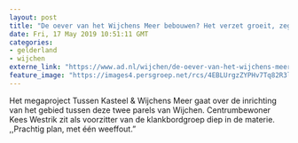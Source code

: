 ```yaml
---
layout: post
title: "De oever van het Wijchens Meer bebouwen? Het verzet groeit, zegt centrumbewoner Kees Westrik"
date: Fri, 17 May 2019 10:51:11 GMT
categories: 
- gelderland 
- wijchen 
externe_link: "https://www.ad.nl/wijchen/de-oever-van-het-wijchens-meer-bebouwen-het-verzet-groeit-zegt-centrumbewoner-kees-westrik~a5a6ff07/"
feature_image: "https://images4.persgroep.net/rcs/4EBLUrgzZYPHv7Tq82R3lTWCyIM/diocontent/148530297/_fitwidth/400/?appId=21791a8992982cd8da851550a453bd7f&quality=0.7"
---
```


Het megaproject Tussen Kasteel & Wijchens Meer gaat over de inrichting van het gebied tussen deze twee parels van Wijchen. Centrumbewoner Kees Westrik zit als voorzitter van de klankbordgroep diep in de materie. ,,Prachtig plan, met één weeffout.”
